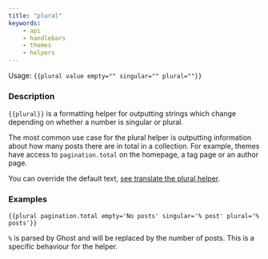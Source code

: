 ```yaml
---
title: "plural"
keywords:
    - api
    - handlebars
    - themes
    - helpers
---
```


Usage: `{{plural value empty="" singular="" plural=""}}`

### Description

`{{plural}}` is a formatting helper for outputting strings which change depending on whether a number is singular or plural.

The most common use case for the plural helper is outputting information about how many posts there are in total in a collection. For example, themes have access to `pagination.total` on the homepage, a tag page or an author page.

You can override the default text, [see translate the plural helper](/docs/i18n#section-plural-helper).

### Examples

```
{{plural pagination.total empty='No posts' singular='% post' plural='% posts'}}
```

`%` is parsed by Ghost and will be replaced by the number of posts. This is a specific behaviour for the helper.
